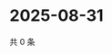 # 2025-08-31

共 0 条

<!-- BEGIN ZHIHUVIDEO -->
<!-- 最后更新时间 Sun Aug 31 2025 00:11:45 GMT+0800 (China Standard Time) -->

<!-- END ZHIHUVIDEO -->
